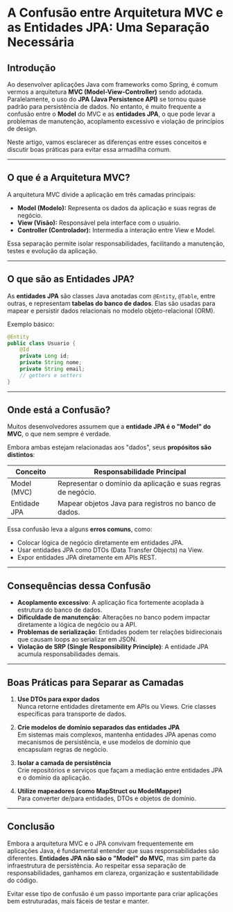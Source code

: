 
# A Confusão entre Arquitetura MVC e as Entidades JPA: Uma Separação Necessária

## Introdução

Ao desenvolver aplicações Java com frameworks como Spring, é comum vermos a arquitetura **MVC (Model-View-Controller)** sendo adotada. Paralelamente, o uso do **JPA (Java Persistence API)** se tornou quase padrão para persistência de dados. No entanto, é muito frequente a confusão entre o **Model** do MVC e as **entidades JPA**, o que pode levar a problemas de manutenção, acoplamento excessivo e violação de princípios de design.

Neste artigo, vamos esclarecer as diferenças entre esses conceitos e discutir boas práticas para evitar essa armadilha comum.

---

## O que é a Arquitetura MVC?

A arquitetura MVC divide a aplicação em três camadas principais:

- **Model (Modelo):** Representa os dados da aplicação e suas regras de negócio.
- **View (Visão):** Responsável pela interface com o usuário.
- **Controller (Controlador):** Intermedia a interação entre View e Model.

Essa separação permite isolar responsabilidades, facilitando a manutenção, testes e evolução da aplicação.

---

## O que são as Entidades JPA?

As **entidades JPA** são classes Java anotadas com `@Entity`, `@Table`, entre outras, e representam **tabelas do banco de dados**. Elas são usadas para mapear e persistir dados relacionais no modelo objeto-relacional (ORM).

Exemplo básico:

```java
@Entity
public class Usuario {
    @Id
    private Long id;
    private String nome;
    private String email;
    // getters e setters
}
```

---

## Onde está a Confusão?

Muitos desenvolvedores assumem que a **entidade JPA é o "Model" do MVC**, o que nem sempre é verdade.

Embora ambas estejam relacionadas aos "dados", seus **propósitos são distintos**:

| Conceito        | Responsabilidade Principal                                   |
|-----------------|--------------------------------------------------------------|
| Model (MVC)     | Representar o domínio da aplicação e suas regras de negócio. |
| Entidade JPA    | Mapear objetos Java para registros no banco de dados.        |

Essa confusão leva a alguns **erros comuns**, como:

- Colocar lógica de negócio diretamente em entidades JPA.
- Usar entidades JPA como DTOs (Data Transfer Objects) na View.
- Expor entidades JPA diretamente em APIs REST.

---

## Consequências dessa Confusão

- **Acoplamento excessivo**: A aplicação fica fortemente acoplada à estrutura do banco de dados.
- **Dificuldade de manutenção**: Alterações no banco podem impactar diretamente a lógica de negócio ou a API.
- **Problemas de serialização**: Entidades podem ter relações bidirecionais que causam loops ao serializar em JSON.
- **Violação de SRP (Single Responsibility Principle)**: A entidade JPA acumula responsabilidades demais.

---

## Boas Práticas para Separar as Camadas

1. **Use DTOs para expor dados**  
   Nunca retorne entidades diretamente em APIs ou Views. Crie classes específicas para transporte de dados.

2. **Crie modelos de domínio separados das entidades JPA**  
   Em sistemas mais complexos, mantenha entidades JPA apenas como mecanismos de persistência, e use modelos de domínio que encapsulam regras de negócio.

3. **Isolar a camada de persistência**  
   Crie repositórios e serviços que façam a mediação entre entidades JPA e o domínio da aplicação.

4. **Utilize mapeadores (como MapStruct ou ModelMapper)**  
   Para converter de/para entidades, DTOs e objetos de domínio.

---

## Conclusão

Embora a arquitetura MVC e o JPA convivam frequentemente em aplicações Java, é fundamental entender que suas responsabilidades são diferentes. **Entidades JPA não são o "Model" do MVC**, mas sim parte da infraestrutura de persistência. Ao respeitar essa separação de responsabilidades, ganhamos em clareza, organização e sustentabilidade do código.

Evitar esse tipo de confusão é um passo importante para criar aplicações bem estruturadas, mais fáceis de testar e manter.
